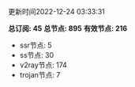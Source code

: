 更新时间2022-12-24 03:33:31

**总订阅: 45**
**总节点: 895**
**有效节点: 216**
- ssr节点: 5
- ss节点: 30
- v2ray节点: 174
- trojan节点: 7
